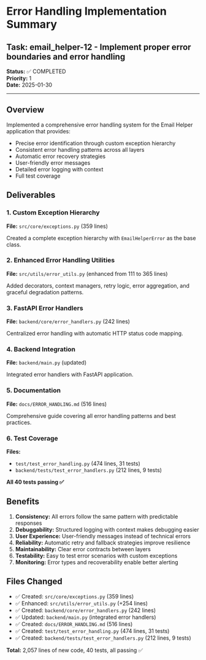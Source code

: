# Error Handling Implementation Summary

## Task: email_helper-12 - Implement proper error boundaries and error handling
**Status:** ✅ COMPLETED  
**Priority:** 1  
**Date:** 2025-01-30

---

## Overview

Implemented a comprehensive error handling system for the Email Helper application that provides:
- Precise error identification through custom exception hierarchy
- Consistent error handling patterns across all layers
- Automatic error recovery strategies
- User-friendly error messages
- Detailed error logging with context
- Full test coverage

## Deliverables

### 1. Custom Exception Hierarchy
**File:** `src/core/exceptions.py` (359 lines)

Created a complete exception hierarchy with `EmailHelperError` as the base class.

### 2. Enhanced Error Handling Utilities
**File:** `src/utils/error_utils.py` (enhanced from 111 to 365 lines)

Added decorators, context managers, retry logic, error aggregation, and graceful degradation patterns.

### 3. FastAPI Error Handlers
**File:** `backend/core/error_handlers.py` (242 lines)

Centralized error handling with automatic HTTP status code mapping.

### 4. Backend Integration
**File:** `backend/main.py` (updated)

Integrated error handlers with FastAPI application.

### 5. Documentation
**File:** `docs/ERROR_HANDLING.md` (516 lines)

Comprehensive guide covering all error handling patterns and best practices.

### 6. Test Coverage
**Files:** 
- `test/test_error_handling.py` (474 lines, 31 tests)
- `backend/tests/test_error_handlers.py` (212 lines, 9 tests)

**All 40 tests passing ✅**

## Benefits

1. **Consistency:** All errors follow the same pattern with predictable responses
2. **Debuggability:** Structured logging with context makes debugging easier
3. **User Experience:** User-friendly messages instead of technical errors
4. **Reliability:** Automatic retry and fallback strategies improve resilience
5. **Maintainability:** Clear error contracts between layers
6. **Testability:** Easy to test error scenarios with custom exceptions
7. **Monitoring:** Error types and recoverability enable better alerting

## Files Changed

- ✅ Created: `src/core/exceptions.py` (359 lines)
- ✅ Enhanced: `src/utils/error_utils.py` (+254 lines)
- ✅ Created: `backend/core/error_handlers.py` (242 lines)
- ✅ Updated: `backend/main.py` (integrated error handlers)
- ✅ Created: `docs/ERROR_HANDLING.md` (516 lines)
- ✅ Created: `test/test_error_handling.py` (474 lines, 31 tests)
- ✅ Created: `backend/tests/test_error_handlers.py` (212 lines, 9 tests)

**Total:** 2,057 lines of new code, 40 tests, all passing ✅
